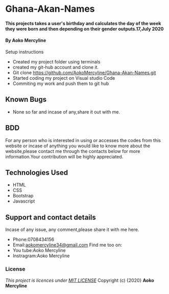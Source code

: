 # Ghana-Akan-Names
#### This projects takes a user's birthday and calculates the day of the week they were born and then depending on their gender outputs.17,July 2020
#### By **Aoko Mercyline**
Setup instructions
* Created my project folder using terminals
* created my git-hub account and clone it.
* Git clone https://github.com/AokoMercyline/Ghana-Akan-Names.git
* Started coding my project on Visual studio Code
* Commiting my work and push them to git hub
## Known Bugs
* None so far and incase of any,share it out with me.
## BDD
For any person who is interested in using or accesses the codes from this website or incase of anything you would like to know more about the website,please contact me through the contacts below for more information.Your contribution will be highly appreciated.
## Technologies Used
* HTML
* CSS
* Bootstrap
* Javascript
## Support and contact details
Incase of any issue, any comment,please share it with me here.
* Phone:0708434156
* Email:aokomercyline34@gmail.com
Find me too on:
* You tube:Aoko Mercyline
* Instragram:Aoko Mercyline
### License
*This project is licences under <a href="https://opensource.org/licenses/MIT"> MIT LICENSE</a>*
Copyright (c) {2020} **Aoko Mercyline**